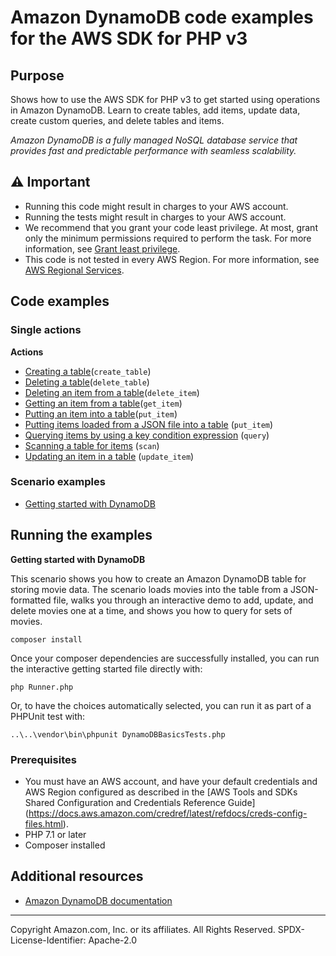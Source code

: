 # Amazon DynamoDB code examples for the AWS SDK for PHP v3

## Purpose

Shows how to use the AWS SDK for PHP v3 to get started using operations in Amazon DynamoDB. Learn to create tables, add
items, update data, create custom queries, and delete tables and items.

*Amazon DynamoDB is a fully managed NoSQL database service that provides fast and predictable performance with seamless
scalability.*

## ⚠️ Important
* Running this code might result in charges to your AWS account.
* Running the tests might result in charges to your AWS account.
* We recommend that you grant your code least privilege. 
At most, grant only the minimum permissions required to perform the task. 
For more information, see 
[Grant least privilege](https://docs.aws.amazon.com/IAM/latest/UserGuide/best-practices.html#grant-least-privilege).
* This code is not tested in every AWS Region. 
For more information, see 
[AWS Regional Services](https://aws.amazon.com/about-aws/global-infrastructure/regional-product-services).

## Code examples

### Single actions

**Actions**

* [Creating a table](dynamodb_basics/GettingStartedWithDynamoDB.php)(`create_table`)
* [Deleting a table](DynamoDBService.php)(`delete_table`)
* [Deleting an item from a table](dynamodb_basics/GettingStartedWithDynamoDB.php)(`delete_item`)
* [Getting an item from a table](dynamodb_basics/GettingStartedWithDynamoDB.php)(`get_item`)
* [Putting an item into a table](dynamodb_basics/GettingStartedWithDynamoDB.php)(`put_item`)
* [Putting items loaded from a JSON file into a table](dynamodb_basics/GettingStartedWithDynamoDB.php)
  (`put_item`)
* [Querying items by using a key condition expression](dynamodb_basics/GettingStartedWithDynamoDB.php)
  (`query`)
* [Scanning a table for items](dynamodb_basics/GettingStartedWithDynamoDB.php)
  (`scan`)
* [Updating an item in a table](dynamodb_basics/GettingStartedWithDynamoDB.php)
  (`update_item`)

### Scenario examples

* [Getting started with DynamoDB](dynamodb_basics/GettingStartedWithDynamoDB.php)

## Running the examples
**Getting started with DynamoDB**

This scenario shows you how to create an Amazon DynamoDB table for storing movie data. The scenario loads movies into
the table from a JSON-formatted file, walks you through an interactive demo to add, update, and delete movies one at a
time, and shows you how to query for sets of movies.

```
composer install
```

Once your composer dependencies are successfully installed, you can run the interactive getting started file directly
with:

```
php Runner.php
```   

Or, to have the choices automatically selected, you can run it as part of a PHPUnit test with:

```
..\..\vendor\bin\phpunit DynamoDBBasicsTests.php
```

### Prerequisites

- You must have an AWS account, and have your default credentials and AWS Region configured as described in
the [AWS Tools and SDKs Shared Configuration and Credentials Reference Guide]
(https://docs.aws.amazon.com/credref/latest/refdocs/creds-config-files.html).
- PHP 7.1 or later
- Composer installed

## Additional resources

- [Amazon DynamoDB documentation](https://docs.aws.amazon.com/dynamodb)

---
Copyright Amazon.com, Inc. or its affiliates. All Rights Reserved.
SPDX-License-Identifier: Apache-2.0
